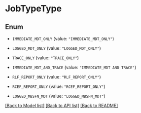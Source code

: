 # JobTypeType

## Enum


* `IMMEDIATE_MDT_ONLY` (value: `"IMMEDIATE_MDT_ONLY"`)

* `LOGGED_MDT_ONLY` (value: `"LOGGED_MDT_ONLY"`)

* `TRACE_ONLY` (value: `"TRACE_ONLY"`)

* `IMMEDIATE_MDT_AND_TRACE` (value: `"IMMEDIATE_MDT AND TRACE"`)

* `RLF_REPORT_ONLY` (value: `"RLF_REPORT_ONLY"`)

* `RCEF_REPORT_ONLY` (value: `"RCEF_REPORT_ONLY"`)

* `LOGGED_MBSFN_MDT` (value: `"LOGGED_MBSFN_MDT"`)


[[Back to Model list]](../README.md#documentation-for-models) [[Back to API list]](../README.md#documentation-for-api-endpoints) [[Back to README]](../README.md)


